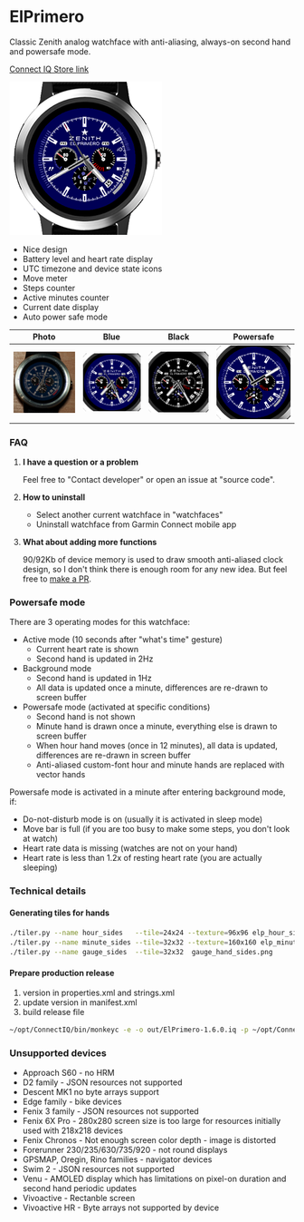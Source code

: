 # ElPrimero
Classic Zenith analog watchface with anti-aliasing, always-on second hand and powersafe mode.

[Connect IQ Store link](https://apps.garmin.com/en-US/apps/225123f0-526b-456c-a885-e6a57f4c9d20)

![Screenshot](https://github.com/tumb1er/ElPrimero/blob/master/store/title.png)

* Nice design
* Battery level and heart rate display
* UTC timezone and device state icons
* Move meter
* Steps counter
* Active minutes counter
* Current date display
* Auto power safe mode

Photo | Blue | Black | Powersafe 
-- | -- | -- | --
![Photo](https://github.com/tumb1er/ElPrimero/blob/master/store/photo.png) | ![Blue](https://github.com/tumb1er/ElPrimero/blob/master/store/blue.png) | ![Black](https://github.com/tumb1er/ElPrimero/blob/master/store/black.png) | ![Powersafe mode](https://github.com/tumb1er/ElPrimero/blob/master/store/powersafe.png)

### FAQ

1. **I have a question or a problem**

   Feel free to "Contact developer" or open an issue at "source code".

2. **How to uninstall**

   * Select another current watchface in "watchfaces"
   * Uninstall watchface from Garmin Connect mobile app

3. **What about adding more functions**

   90/92Kb of device memory is used to draw smooth anti-aliased clock design, so I don't think
   there is enough room for any new idea. But feel free to [make a PR](https://github.com/tumb1er/ElPrimero/pull/new/master).

### Powersafe mode

There are 3 operating modes for this watchface:

* Active mode (10 seconds after "what's time" gesture)
    * Current heart rate is shown
    * Second hand is updated in 2Hz
* Background mode
    * Second hand is updated in 1Hz
    * All data is updated once a minute, differences are re-drawn to screen buffer
* Powersafe mode (activated at specific conditions)
    * Second hand is not shown
    * Minute hand is drawn once a minute, everything else is drawn to screen buffer
    * When hour hand moves (once in 12 minutes), all data is updated, differences are
      re-drawn in screen buffer
    * Anti-aliased custom-font hour and minute hands are replaced with vector hands

Powersafe mode is activated in a minute after entering background mode, if:
* Do-not-disturb mode is on (usually it is activated in sleep mode)
* Move bar is full (if you are too busy to make some steps, you don't look at watch)
* Heart rate data is missing (watches are not on your hand)
* Heart rate is less than 1.2x of resting heart rate (you are actually sleeping) 

### Technical details

#### Generating tiles for hands

```sh
./tiler.py --name hour_sides   --tile=24x24 --texture=96x96 elp_hour_sides.png
./tiler.py --name minute_sides --tile=32x32 --texture=160x160 elp_minute_sides.png 
./tiler.py --name gauge_sides  --tile=32x32  gauge_hand_sides.png 
```

#### Prepare production release

1. version in properties.xml and strings.xml
2. update version in manifest.xml
3. build release file 
```sh 
~/opt/ConnectIQ/bin/monkeyc -e -o out/ElPrimero-1.6.0.iq -p ~/opt/ConnectIQ/bin/projectInfo.xml -r -f monkey.jungle -y ~/.ssh/connect_iq.der 
```

### Unsupported devices

* Approach S60 - no HRM
* D2 family - JSON resources not supported
* Descent MK1 no byte arrays support
* Edge family - bike devices
* Fenix 3 family - JSON resources not supported
* Fenix 6X Pro - 280x280 screen size is too large for resources initially used with 218x218 devices
* Fenix Chronos - Not enough screen color depth - image is distorted
* Forerunner 230/235/630/735/920 - not round displays
* GPSMAP, Oregin, Rino families - navigator devices
* Swim 2 - JSON resources not supported
* Venu - AMOLED display which has limitations on pixel-on duration and second hand periodic updates
* Vivoactive - Rectanble screen
* Vivoactive HR - Byte arrays not supported by device
